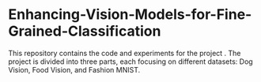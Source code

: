 # Enhancing-Vision-Models-for-Fine-Grained-Classification
This repository contains the code and experiments for the project . The project is divided into three parts, each focusing on different datasets: Dog Vision, Food Vision, and Fashion MNIST.
